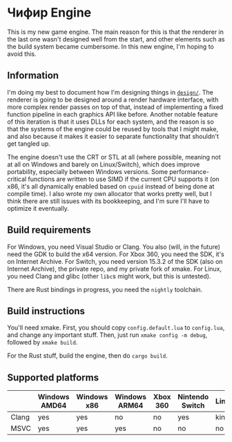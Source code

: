 # Чифир Engine

This is my new game engine. The main reason for this is that the renderer in the last one wasn't designed well from the
start, and other elements such as the build system became cumbersome. In this new engine, I'm hoping to avoid this.

## Information

I'm doing my best to document how I'm designing things in [`design/`](design/engine.typ). The renderer is going to be
designed around a render hardware interface, with more complex render passes on top of that, instead of implementing
a fixed function pipeline in each graphics API like before. Another notable feature of this iteration is that it uses
DLLs for each system, and the reason is so that the systems of the engine could be reused by tools that I might make,
and also because it makes it easier to separate functionality that shouldn't get tangled up.

The engine doesn't use the CRT or STL at all (where possible, meaning not at all on Windows and barely on Linux/Switch),
which does improve portability, especially between Windows versions. Some performance-critical functions are written to use
SIMD if the current CPU supports it (on x86, it's all dynamically enabled based on `cpuid` instead of being done at compile
time). I also wrote my own allocator that works pretty well, but I think there are still issues with its bookkeeping, and
I'm sure I'll have to optimize it eventually.

## Build requirements

For Windows, you need Visual Studio or Clang. You also (will, in the future) need the GDK to build the x64 version. For Xbox
360, you need the SDK, it's on Internet Archive. For Switch, you need version 15.3.2 of the SDK (also on Internet Archive),
the private repo, and my private fork of xmake. For Linux, you need Clang and glibc (other `libc`s might work, but this is
untested).

There are Rust bindings in progress, you need the `nightly` toolchain.

## Build instructions

You'll need xmake. First, you should copy `config.default.lua` to `config.lua`, and change any important stuff.
Then, just run `xmake config -m debug`, followed by `xmake build`.

For the Rust stuff, build the engine, then do `cargo build`.

## Supported platforms

|       | Windows AMD64 | Windows x86 | Windows ARM64 | Xbox 360 | Nintendo Switch | Linux |
|-------|---------------|-------------|---------------|----------|-----------------|-------|
| Clang | yes           | yes         | no            | no       | yes             | kinda |
| MSVC  | yes           | yes         | yes           | no       | no              | no    |
